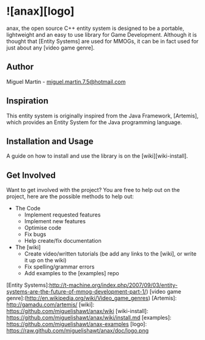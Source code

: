 # ![anax][logo]

anax, the open source C++ entity system is designed to be a portable, lightweight and an easy to use library for Game Development. Although it is thought that [Entity Systems] are used for MMOGs, it can be in fact used for just about any [video game genre].

## Author

Miguel Martin - [miguel.martin.7.5@hotmail.com](mailto:miguel.martin7.5@hotmail.com)

## Inspiration

This entity system is originally inspired from the Java Framework, [Artemis], which provides an Entity System for the Java programming language.

## Installation and Usage

A guide on how to install and use the library is on the [wiki][wiki-install].

## Get Involved

Want to get involved with the project? You are free to help out on the project, here are the possible methods to help out:

- The Code
	- Implement requested features
	- Implement new features
    - Optimise code
    - Fix bugs
    - Help create/fix documentation
- The [wiki]
	- Create video/written tutorials (be add any links to the [wiki], or write it up on the wiki)
    - Fix spelling/grammar errors
	- Add examples to the [examples] repo


[Entity Systems]:http://t-machine.org/index.php/2007/09/03/entity-systems-are-the-future-of-mmog-development-part-1/)
[video game genre]:(http://en.wikipedia.org/wiki/Video_game_genres)
[Artemis]: http://gamadu.com/artemis/
[wiki]: https://github.com/miguelishawt/anax/wiki
[wiki-install]: https://github.com/miguelishawt/anax/wiki/install.md
[examples]: https://github.com/miguelishawt/anax-examples
[logo]: https://raw.github.com/miguelishawt/anax/doc/logo.png